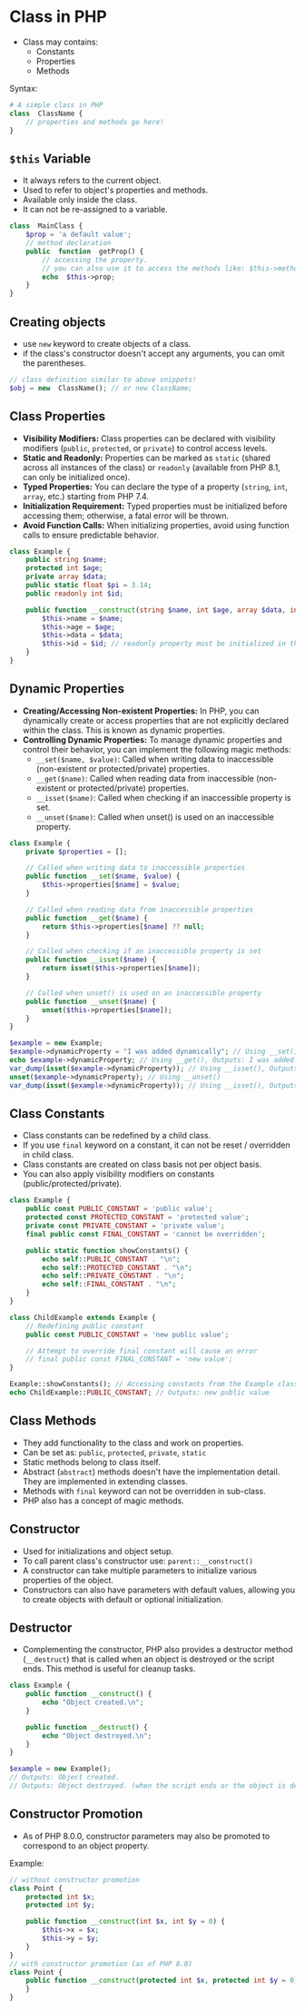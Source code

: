 # Class in PHP

- Class may contains:
  - Constants
  - Properties
  - Methods

Syntax:

```php
# A simple class in PHP
class  ClassName {
    // properties and methods go here!
}
```

## `$this` Variable

- It always refers to the current object.
- Used to refer to object's properties and methods.
- Available only inside the class.
- It can not be re-assigned to a variable.

```php
class  MainClass {
    $prop = 'a default value';
    // method declaration
    public  function  getProp() {
        // accessing the property.
        // you can also use it to access the methods like: $this->methodName();
        echo  $this->prop;
    }
}
```

## Creating objects

- use `new` keyword to create objects of a class.
- if the class's constructor doesn't accept any arguments, you can omit the parentheses.

```php
// class definition similar to above snippets!
$obj = new  ClassName(); // or new ClassName;
```

## Class Properties

- **Visibility Modifiers:** Class properties can be declared with visibility modifiers (`public`, `protected`, or `private`) to control access levels.
- **Static and Readonly:** Properties can be marked as `static` (shared across all instances of the class) or `readonly` (available from PHP 8.1, can only be initialized once).
- **Typed Properties:** You can declare the type of a property (`string`, `int`, `array`, etc.) starting from PHP 7.4.
- **Initialization Requirement:** Typed properties must be initialized before accessing them; otherwise, a fatal error will be thrown.
- **Avoid Function Calls:** When initializing properties, avoid using function calls to ensure predictable behavior.

```php
class Example {
    public string $name;
    protected int $age;
    private array $data;
    public static float $pi = 3.14;
    public readonly int $id;

    public function __construct(string $name, int $age, array $data, int $id) {
        $this->name = $name;
        $this->age = $age;
        $this->data = $data;
        $this->id = $id; // readonly property must be initialized in the constructor
    }
}
```

## Dynamic Properties

- **Creating/Accessing Non-existent Properties:** In PHP, you can dynamically create or access properties that are not explicitly declared within the class. This is known as dynamic properties.
- **Controlling Dynamic Properties:** To manage dynamic properties and control their behavior, you can implement the following magic methods:
  - `__set($name, $value)`: Called when writing data to inaccessible (non-existent or protected/private) properties.
  - `__get($name)`: Called when reading data from inaccessible (non-existent or protected/private) properties.
  - `__isset($name)`: Called when checking if an inaccessible property is set.
  - `__unset($name)`: Called when unset() is used on an inaccessible property.

```php
class Example {
    private $properties = [];

    // Called when writing data to inaccessible properties
    public function __set($name, $value) {
        $this->properties[$name] = $value;
    }

    // Called when reading data from inaccessible properties
    public function __get($name) {
        return $this->properties[$name] ?? null;
    }

    // Called when checking if an inaccessible property is set
    public function __isset($name) {
        return isset($this->properties[$name]);
    }

    // Called when unset() is used on an inaccessible property
    public function __unset($name) {
        unset($this->properties[$name]);
    }
}

$example = new Example;
$example->dynamicProperty = "I was added dynamically"; // Using __set()
echo $example->dynamicProperty; // Using __get(), Outputs: I was added dynamically
var_dump(isset($example->dynamicProperty)); // Using __isset(), Outputs: bool(true)
unset($example->dynamicProperty); // Using __unset()
var_dump(isset($example->dynamicProperty)); // Using __isset(), Outputs: bool(false)

```

## Class Constants

- Class constants can be redefined by a child class.
- If you use `final` keyword on a constant, it can not be reset / overridden in child class.
- Class constants are created on class basis not per object basis.
- You can also apply visibility modifiers on constants (public/protected/private).

```php
class Example {
    public const PUBLIC_CONSTANT = 'public value';
    protected const PROTECTED_CONSTANT = 'protected value';
    private const PRIVATE_CONSTANT = 'private value';
    final public const FINAL_CONSTANT = 'cannot be overridden';

    public static function showConstants() {
        echo self::PUBLIC_CONSTANT . "\n";
        echo self::PROTECTED_CONSTANT . "\n";
        echo self::PRIVATE_CONSTANT . "\n";
        echo self::FINAL_CONSTANT . "\n";
    }
}

class ChildExample extends Example {
    // Redefining public constant
    public const PUBLIC_CONSTANT = 'new public value';

    // Attempt to override final constant will cause an error
    // final public const FINAL_CONSTANT = 'new value';
}

Example::showConstants(); // Accessing constants from the Example class
echo ChildExample::PUBLIC_CONSTANT; // Outputs: new public value
```

## Class Methods

- They add functionality to the class and work on properties.
- Can be set as: `public`, `protected`, `private`, `static`
- Static methods belong to class itself.
- Abstract (`abstract`) methods doesn't have the implementation detail. They are implemented in extending classes.
- Methods with `final` keyword can not be overridden in sub-class.
- PHP also has a concept of magic methods.

## Constructor

- Used for initializations and object setup.
- To call parent class's constructor use: `parent::__construct()`
- A constructor can take multiple parameters to initialize various properties of the object.
- Constructors can also have parameters with default values, allowing you to create objects with default or optional initialization.

## Destructor

- Complementing the constructor, PHP also provides a destructor method (`__destruct`) that is called when an object is destroyed or the script ends. This method is useful for cleanup tasks.

```php
class Example {
    public function __construct() {
        echo "Object created.\n";
    }

    public function __destruct() {
        echo "Object destroyed.\n";
    }
}

$example = new Example();
// Outputs: Object created.
// Outputs: Object destroyed. (when the script ends or the object is destroyed)
```

## Constructor Promotion

- As of PHP 8.0.0, constructor parameters may also be promoted to correspond to an object property.

Example:

```php
// without constructor promotion
class Point {
    protected int $x;
    protected int $y;

    public function __construct(int $x, int $y = 0) {
        $this->x = $x;
        $this->y = $y;
    }
}
// with constructor promotion (as of PHP 8.0)
class Point {
    public function __construct(protected int $x, protected int $y = 0) {
    }
}
```
